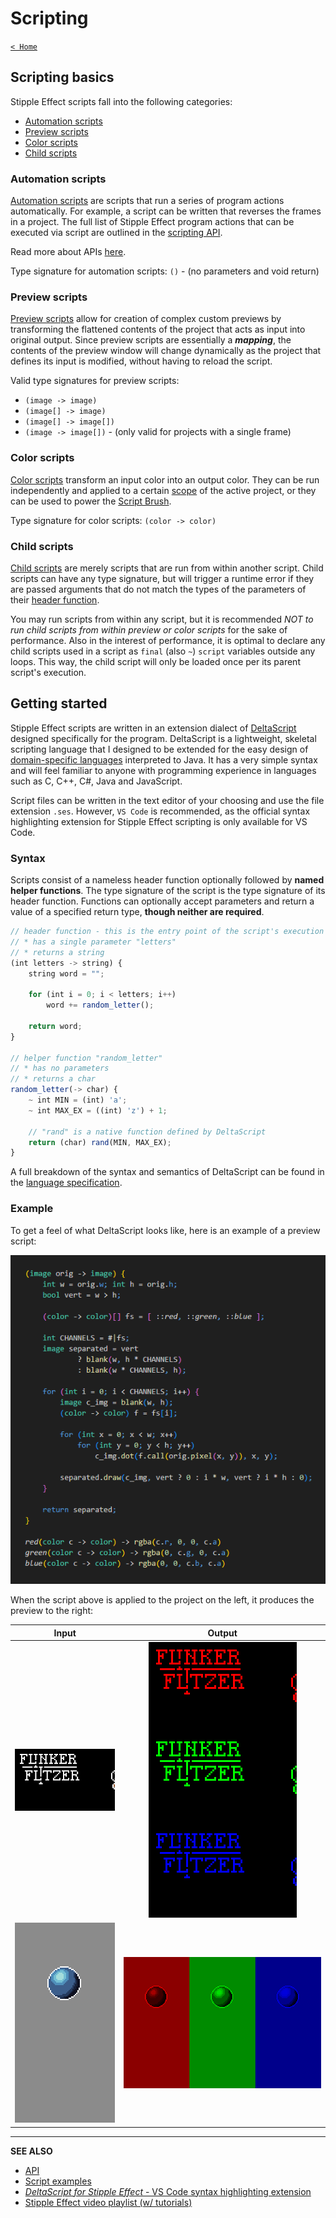 # Scripting

[`< Home`](README.md)

<!-- What? -->

## Scripting basics

Stipple Effect scripts fall into the following categories:

* [Automation scripts](#automation-scripts)
* [Preview scripts](#preview-scripts)
* [Color scripts](#color-scripts)
* [Child scripts](#child-scripts)

### Automation scripts

[Automation scripts](automation-scripts.md) are scripts that run a series of program actions automatically. For example, a script can be written that reverses the frames in a project. The full list of Stipple Effect program actions that can be executed via script are outlined in the [scripting API](https://github.com/jbunke/se-api).

Read more about APIs [here](https://en.wikipedia.org/wiki/API).

Type signature for automation scripts: `()` - (no parameters and void return)

### Preview scripts

[Preview scripts](preview-scripts.md) allow for creation of complex custom previews by transforming the flattened contents of the project that acts as input into original output. Since preview scripts are essentially a __*mapping*__, the contents of the preview window will change dynamically as the project that defines its input is modified, without having to reload the script.

Valid type signatures for preview scripts:
* `(image -> image)`
* `(image[] -> image)`
* `(image[] -> image[])`
* `(image -> image[])` - (only valid for projects with a single frame)

### Color scripts

[Color scripts](color-scripts.md) transform an input color into an output color. They can be run independently and applied to a certain [scope](scope.md) of the active project, or they can be used to power the [Script Brush](scripting-brush).

Type signature for color scripts: `(color -> color)`

### Child scripts

[Child scripts](child-scripts.md) are merely scripts that are run from within another script. Child scripts can have any type signature, but will trigger a runtime error if they are passed arguments that do not match the types of the parameters of their [header function](#syntax).

You may run scripts from within any script, but it is recommended *NOT to run child scripts from within preview or color scripts* for the sake of performance. Also in the interest of performance, it is optimal to declare any child scripts used in a script as `final` (also `~`) `script` variables outside any loops. This way, the child script will only be loaded once per its parent script's execution.

<!-- How? -->

## Getting started

Stipple Effect scripts are written in an extension dialect of [DeltaScript](https://github.com/jbunke/deltascript) designed specifically for the program. DeltaScript is a lightweight, skeletal scripting language that I designed to be extended for the easy design of [domain-specific languages](https://en.wikipedia.org/wiki/Domain-specific_language) interpreted to Java. It has a very simple syntax and will feel familiar to anyone with programming experience in languages such as C, C++, C#, Java and JavaScript.

Script files can be written in the text editor of your choosing and use the file extension `.ses`. However, `VS Code` is recommended, as the official syntax highlighting extension for Stipple Effect scripting is only available for VS Code.

### Syntax

Scripts consist of a nameless header function optionally followed by **named helper functions**. The type signature of the script is the type signature of its header function. Functions can optionally accept parameters and return a value of a specified return type, **though neither are required**.

```js
// header function - this is the entry point of the script's execution
// * has a single parameter "letters"
// * returns a string
(int letters -> string) {
    string word = "";

    for (int i = 0; i < letters; i++)
        word += random_letter();

    return word;
}

// helper function "random_letter"
// * has no parameters
// * returns a char
random_letter(-> char) {
    ~ int MIN = (int) 'a';
    ~ int MAX_EX = ((int) 'z') + 1;

    // "rand" is a native function defined by DeltaScript
    return (char) rand(MIN, MAX_EX);
}
```

A full breakdown of the syntax and semantics of DeltaScript can be found in the [language specification](https://github.com/jbunke/deltascript/blob/master/docs/lang-spec.md).

### Example

To get a feel of what DeltaScript looks like, here is an example of a preview script:

![Script example](assets/code-example.png)

When the script above is applied to the project on the left, it produces the preview to the right:

| Input | Output |
| :---: | :----: |
| ![Input](assets/running.gif) | ![Output](assets/running-channels.gif) |
| ![Input](assets/bouncing-ball.gif) | ![Output](assets/bouncing-ball-channels.gif) |

___

**SEE ALSO**

* [API](https://github.com/jbunke/se-api)
* [Script examples](https://github.com/jbunke/se-script-examples)
* [*DeltaScript for Stipple Effect* - VS Code syntax highlighting extension](https://marketplace.visualstudio.com/items?itemName=jordanbunke.deltascript-for-stipple-effect)
* [Stipple Effect video playlist (w/ tutorials)](https://www.youtube.com/playlist?list=PLy71S74rTLnPEwYYtAXvh2er8QBvWIwRL)
